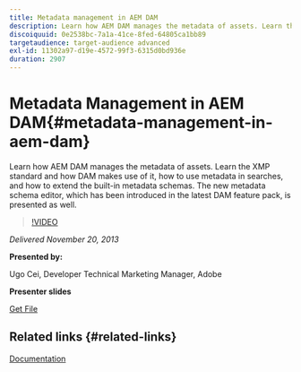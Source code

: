 ```yaml
---
title: Metadata management in AEM DAM
description: Learn how AEM DAM manages the metadata of assets. Learn the XMP standard and how DAM makes use of it, how to use metadata in searches, and how to extend the built-in metadata schemas. The new metadata schema editor, which has been introduced in the latest DAM feature pack, is presented as well.
discoiquuid: 0e2538bc-7a1a-41ce-8fed-64805ca1bb89
targetaudience: target-audience advanced
exl-id: 11302a97-d19e-4572-99f3-6315d0bd936e
duration: 2907
---
```

# Metadata Management in AEM DAM{#metadata-management-in-aem-dam}

Learn how AEM DAM manages the metadata of assets. Learn the XMP standard and how DAM makes use of it, how to use metadata in searches, and how to extend the built-in metadata schemas. The new metadata schema editor, which has been introduced in the latest DAM feature pack, is presented as well.

>[!VIDEO](https://video.tv.adobe.com/v/19524/?quality=9)

*Delivered November 20, 2013*

**Presented by:**

Ugo Cei, Developer Technical Marketing Manager, Adobe

**Presenter slides**

[Get File](assets/metadata-management-in-aem-dam.pdf)

## Related links {#related-links}

[Documentation](https://docs.adobe.com/content/docs/en/cq/5-6-1/dam/metadata_for_digitalassetmanagement.html)
